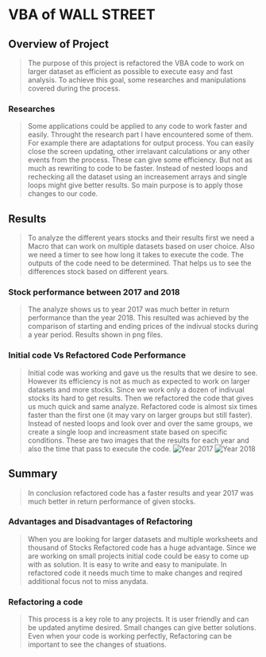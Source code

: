 # VBA of WALL STREET
## Overview of Project
>The purpose of this project is refactored the VBA code to work on larger dataset as efficient as possible to execute easy and fast analysis. To achieve this goal, some researches and manipulations covered during the process.
### Researches
>Some applications could be applied to any code to work faster and easily. Throught the research part I have encountered some of them. For example there are adaptations for output process. You can easily close the screen updating, other irrelavant calculations or any other events from the process. These can give some efficiency. But not as much as rewriting to code to be faster. Instead of nested loops and rechecking all the dataset using an increasement arrays and single loops might give better results. So main purpose is to apply those changes to our code.
## Results
> To analyze the different years stocks and their results first we need a Macro that can work on multiple datasets based on user choice. Also we need a timer to see how long it takes to execute the code. The outputs of the code need to be determined. That helps us to see the differences stock based on different years. 
### Stock performance between 2017 and 2018
>The analyze shows us to year 2017 was much better in return performance than the year 2018. This resulted was achieved by the comparison of starting and ending prices of the indivual stocks during a year period. Results shown in png files.
### Initial code Vs Refactored Code Performance
> Initial code was working and gave us the results that we desire to see. However its efficiency is not as much as expected to work on larger datasets and more stocks. Since we work only a dozen of indivual stocks its hard to get results. Then we refactored the code that gives us much quick and same analyze. Refactored code is almost six times faster than the first one (it may vary on larger groups but still faster). Instead of nested loops and look over and over the same groups, we create a single loop and increasment state based on specific conditions. 
These are two images that the results for each year and also the time that pass to execute the code. 
![Year 2017](/assets/images/VBA_Challenge_2017)
![Year 2018](https://github.com/yaparnehir/stocks-analysis/tree/main/Resources/VBA_Challenge_2018)
## Summary
>In conclusion refactored code has a faster results and year 2017 was much better in return performance of given stocks. 
### Advantages and Disadvantages of Refactoring
>When you are looking for larger datasets and multiple worksheets and thousand of Stocks Refactored code has a huge advantage. Since we are working on small projects initial code could be easy to come up with as solution. It is easy to write and easy to manipulate. In refactored code it needs much time to make changes and reqired additional focus not to miss anydata.  
### Refactoring a code
>This process is a key role to any projects. It is user friendly and can be updated anytime desired. Small changes can give better solutions. Even when your code is working perfectly, Refactoring can be important to see the changes of stuations. 
